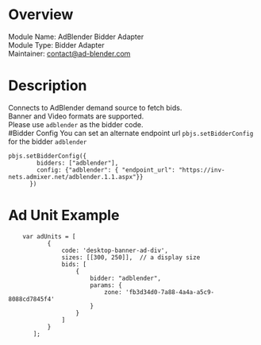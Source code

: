 # Overview

Module Name: AdBlender Bidder Adapter  
Module Type: Bidder Adapter  
Maintainer: contact@ad-blender.com

# Description

Connects to AdBlender demand source to fetch bids.  
Banner and Video formats are supported.  
Please use ```adblender``` as the bidder code.  
#Bidder Config
You can set an alternate endpoint url `pbjs.setBidderConfig` for the bidder `adblender`
```
pbjs.setBidderConfig({
        bidders: ["adblender"],
        config: {"adblender": { "endpoint_url": "https://inv-nets.admixer.net/adblender.1.1.aspx"}}
      })
```
# Ad Unit Example
```
    var adUnits = [
           {
               code: 'desktop-banner-ad-div',
               sizes: [[300, 250]],  // a display size
               bids: [
                   {
                       bidder: "adblender",
                       params: {
                           zone: 'fb3d34d0-7a88-4a4a-a5c9-8088cd7845f4'
                       }
                   }
               ]
           }
       ];
```
